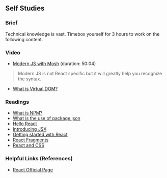 ## Self Studies

### Brief

Technical knowledge is vast. Timebox yourself for 3 hours to work on the following content.

### Video 

- [Modern JS with Mosh](https://youtu.be/NCwa_xi0Uuc) (duration: 50:04)
> Modern JS is not React specific but it will greatly help you recognize the syntax. 
- [What is Virtual DOM?](https://www.youtube.com/watch?v=dxz9HZ40h4I&feature=youtu.be)

### Readings

- [What is NPM?](https://docs.npmjs.com/downloading-and-installing-node-js-and-npm)
- [What is the use of package.json](https://docs.npmjs.com/creating-a-package-json-file)
- [Hello React](https://reactjs.org/docs/hello-world.html)
- [Introducing JSX](https://reactjs.org/docs/introducing-jsx.html)
- [Getting started with React](https://medium.com/easyread/how-to-get-started-with-react-js-805bf57826ad)
- [React Fragments](https://reactjs.org/docs/fragments.html)
- [React and CSS](https://reactjs.org/docs/faq-styling.html)

### Helpful Links (References)

- [React Official Page](https://reactjs.org/docs)


